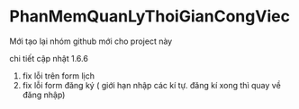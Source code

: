 # PhanMemQuanLyThoiGianCongViec
Mới tạo lại nhóm github mới cho project này

chi tiết cập nhật 1.6.6
1. fix lỗi trên form lịch
2. fix lỗi form đăng ký ( giới hạn nhập các kí tự. đăng kí xong thì quay về đăng nhập)
